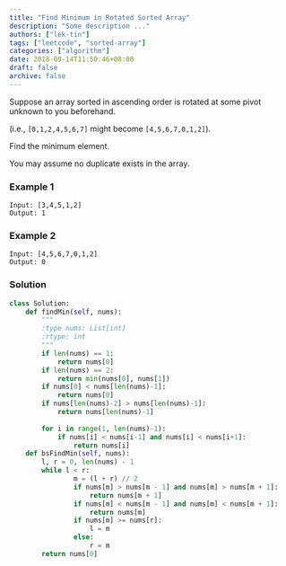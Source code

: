 ```yaml
---
title: "Find Minimum in Rotated Sorted Array"
description: "Some description ..."
authors: ["lek-tin"]
tags: ["leetcode", "sorted-array"]
categories: ["algorithm"]
date: 2018-09-14T11:50:46+08:00
draft: false
archive: false
---
```

Suppose an array sorted in ascending order is rotated at some pivot unknown to you beforehand.

(i.e.,  `[0,1,2,4,5,6,7]` might become  `[4,5,6,7,0,1,2]`).

Find the minimum element.

You may assume no duplicate exists in the array.

### Example 1
```
Input: [3,4,5,1,2] 
Output: 1
```
### Example 2
```
Input: [4,5,6,7,0,1,2]
Output: 0
```
### Solution
```python
class Solution:
    def findMin(self, nums):
        """
        :type nums: List[int]
        :rtype: int
        """
        if len(nums) == 1:
            return nums[0]
        if len(nums) == 2:
            return min(nums[0], nums[1])
        if nums[0] < nums[len(nums)-1]:
            return nums[0]
        if nums[len(nums)-2] > nums[len(nums)-1]:
            return nums[len(nums)-1]
        
        for i in range(1, len(nums)-1):
            if nums[i] < nums[i-1] and nums[i] < nums[i+1]:
                return nums[i]
    def bsFindMin(self, nums):
        l, r = 0, len(nums) - 1
        while l < r:
                m = (l + r) // 2
                if nums[m] > nums[m - 1] and nums[m] > nums[m + 1]:
                    return nums[m + 1]
                if nums[m] < nums[m - 1] and nums[m] < nums[m + 1]:
                    return nums[m]
                if nums[m] >= nums[r]:
                    l = m
                else:
                    r = m
        return nums[0]
```